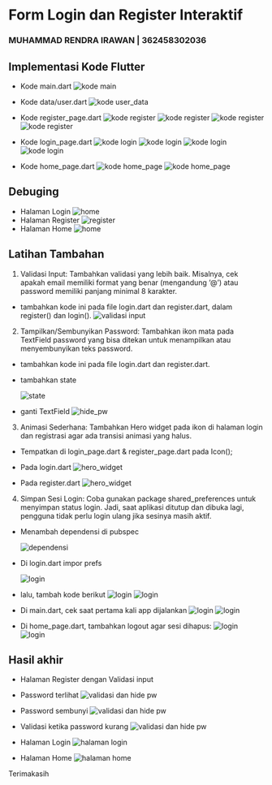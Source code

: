# Form Login dan Register Interaktif
### MUHAMMAD RENDRA IRAWAN | 362458302036

## Implementasi Kode Flutter
- Kode main.dart
![kode main](media/main.png)

- Kode data/user.dart
![kode user_data](media/user_data.png)

- Kode register_page.dart
![kode register](media/register_1.png)
![kode register](media/register_2.png)
![kode register](media/register_3.png)
![kode register](media/register_4.png)

- Kode login_page.dart
![kode login](media/login_1.png)
![kode login](media/login_2.png)
![kode login](media/login_3.png)
![kode login](media/login_4.png)

- Kode home_page.dart
![kode home_page](media/home_1.png)
![kode home_page](media/home_2.png)

## Debuging
- Halaman Login
![home](media/page_login.png)
- Halaman Register
![register](media/page_register.png)
- Halaman Home
![home](media/page_home.png)

## Latihan Tambahan
1. Validasi Input: Tambahkan validasi yang lebih baik. Misalnya, cek apakah email memiliki format yang benar (mengandung ’@’) atau password memiliki panjang minimal 8 karakter.

- tambahkan kode ini pada file login.dart dan register.dart, dalam register() dan login().
![validasi input](media/validasi_input.png)

2. Tampilkan/Sembunyikan Password: Tambahkan ikon mata pada TextField password yang bisa ditekan untuk menampilkan atau menyembunyikan teks password.

- tambahkan kode ini pada file login.dart dan register.dart.

- tambahkan state

    ![state](media/state.png)

- ganti TextField
![hide_pw](media/hide_password.png)

3. Animasi Sederhana: Tambahkan Hero widget pada ikon di halaman login dan registrasi agar ada transisi animasi yang halus.

- Tempatkan di login_page.dart & register_page.dart pada Icon();

- Pada login.dart
![hero_widget](media/hero_login.png)

- Pada register.dart
![hero_widget](media/hero_register.png)

4.  Simpan Sesi Login: Coba gunakan package shared_preferences untuk menyimpan status login. Jadi, saat aplikasi ditutup dan dibuka lagi, pengguna tidak perlu login ulang jika sesinya masih aktif.

- Menambah dependensi di pubspec

    ![dependensi](media/dependensi_pub.png)

- Di login.dart impor prefs

    ![login](media/sesiLogin_login.png)

- lalu, tambah kode berikut
![login](media/sesiLogin_login_2.png)
![login](media/sesiLogin_login_3.png)

- Di main.dart, cek saat pertama kali app dijalankan
![login](media/sesiLogin_main.png)
![login](media/sesiLogin_main_2.png)

- Di home_page.dart, tambahkan logout agar sesi dihapus:
![login](media/sesiLogin_home.png)
![login](media/sesiLogin_home_2.png)


## Hasil akhir

- Halaman Register dengan  Validasi input
- Password terlihat
![validasi dan hide pw](media/register_tampil.png)

- Password sembunyi
![validasi dan hide pw](media/register_tutup.png)

- Validasi ketika password kurang
![validasi dan hide pw](media/register_kurang.png)

- Halaman Login
![halaman login](media/login_page.png)

- Halaman Home
![halaman home](media/home_page_2.png)

Terimakasih

